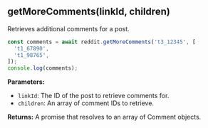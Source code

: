 ## getMoreComments(linkId, children)

Retrieves additional comments for a post.

```typescript
const comments = await reddit.getMoreComments('t3_12345', [
  't1_67890',
  't1_98765',
]);
console.log(comments);
```

**Parameters:**

- `linkId`: The ID of the post to retrieve comments for.
- `children`: An array of comment IDs to retrieve.

**Returns:** A promise that resolves to an array of Comment objects.
